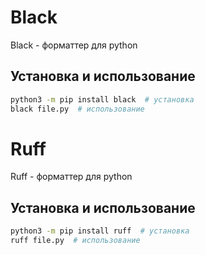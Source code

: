 # Black

Black - форматтер для python

## Установка и использование
```bash
python3 -m pip install black  # установка
black file.py  # использование
```


# Ruff

Ruff - форматтер для python

## Установка и использование
```bash
python3 -m pip install ruff  # установка
ruff file.py  # использование
```